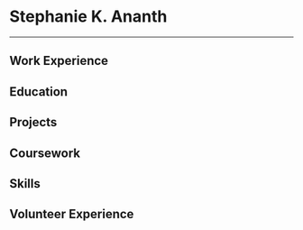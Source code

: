 # Stephanie K. Ananth
---
## Work Experience

## Education

## Projects

## Coursework

## Skills

## Volunteer Experience
